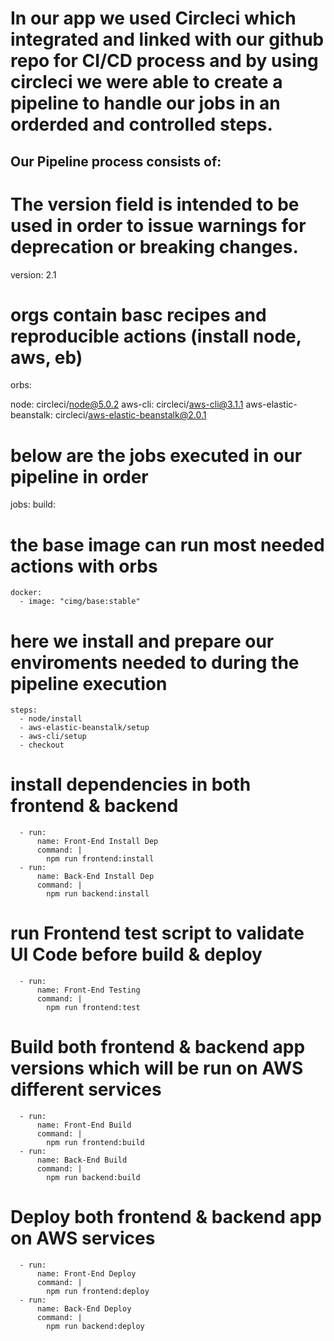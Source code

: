 # In our app we used Circleci which integrated and linked with our github repo for CI/CD process and by using circleci we were able to create a pipeline to handle our jobs in an orderded and controlled steps.

## Our Pipeline process consists of:

# The version field is intended to be used in order to issue warnings for deprecation or breaking changes.

version: 2.1

# orgs contain basc recipes and reproducible actions (install node, aws, eb)

orbs:

node: circleci/node@5.0.2
aws-cli: circleci/aws-cli@3.1.1
aws-elastic-beanstalk: circleci/aws-elastic-beanstalk@2.0.1

# below are the jobs executed in our pipeline in order

jobs:
build:

# the base image can run most needed actions with orbs

    docker:
      - image: "cimg/base:stable"

# here we install and prepare our enviroments needed to during the pipeline execution

    steps:
      - node/install
      - aws-elastic-beanstalk/setup
      - aws-cli/setup
      - checkout

# install dependencies in both frontend & backend

      - run:
          name: Front-End Install Dep
          command: |
            npm run frontend:install
      - run:
          name: Back-End Install Dep
          command: |
            npm run backend:install

# run Frontend test script to validate UI Code before build & deploy

      - run:
          name: Front-End Testing
          command: |
            npm run frontend:test

# Build both frontend & backend app versions which will be run on AWS different services

      - run:
          name: Front-End Build
          command: |
            npm run frontend:build
      - run:
          name: Back-End Build
          command: |
            npm run backend:build

# Deploy both frontend & backend app on AWS services

      - run:
          name: Front-End Deploy
          command: |
            npm run frontend:deploy
      - run:
          name: Back-End Deploy
          command: |
            npm run backend:deploy
